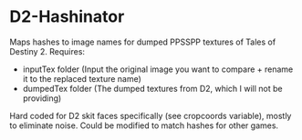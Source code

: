 # D2-Hashinator
Maps hashes to image names for dumped PPSSPP textures of Tales of Destiny 2.
Requires: 
- inputTex folder (Input the original image you want to compare + rename it to the replaced texture name)
- dumpedTex folder (The dumped textures from D2, which I will not be providing)

Hard coded for D2 skit faces specifically (see cropcoords variable), mostly to eliminate noise. Could be modified to match hashes for other games.
